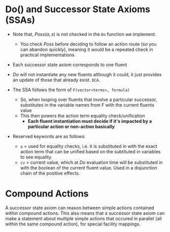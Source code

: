 # Do() and Successor State Axioms (SSAs)
- Note that, $Poss(a, s)$ is not checked in the `Do` function we implement.
	- You check $Poss$ before deciding to follow an action route (so you can abandon quickly), meaning it would be a repeated check in practical implementations
- Each successor state axiom corresponds to one fluent
- $Do$ will not instantiate any new fluents although it could, it just provides an update of those that already exist. `DCA`.

- The SSA follows the form of `F(vector<terms>, formula)`
	- So, when looping over fluents that involve a particular successor, substitutes in the variable names from F with the current fluents value
	- This then powers the action term equality check/unification
		- **Each fluent instantiation must decide if it's impacted by a particular action or non-action basically**

- Reserved keywords are as follows:
	- `a` = used for equality checks, i.e. it is substituted in with the exact action term that can be unified based on the subtituted in variables to see equality.
	- `cv` = current value, which at $Do$ evaluation time will be substituted in with the boolean of the current fluent value. 
	Used in a disjunction chain of the positive effects.

# Compound Actions
A successor state axiom can reason between simple actions contained within compound actions. This also means that a successor state axiom can make a statement about multiple simple actions that occured in parallel (all within the same compound action), for special facility mappings.

